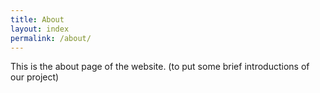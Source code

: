 ```yaml
---
title: About
layout: index
permalink: /about/
---
```


This is the about page of the website. 
(to put some brief introductions of our project)